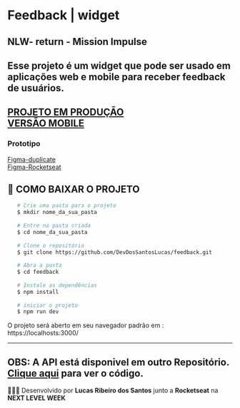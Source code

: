 
<h1> Feedback | widget</h1>
<h2> NLW- return - Mission Impulse</h2>

Esse projeto é um widget que pode ser usado em aplicações web e mobile para receber feedback de usuários.
---
[PROJETO EM PRODUÇÃO](https://feedback-web-nine.vercel.app/) <br>
[VERSÃO MOBILE](https://github.com/DevDosSantosLucas/feedbackMobile) <br>
---
<h3>Prototipo </h3> 

[Figma-duplicate](https://www.figma.com/file/osjEnZEERZjBBA3n6YNOkc/Feedback-Widget-(Community)?node-id=100%3A2114) <br>
[Figma-Rocketseat](https://www.figma.com/community/file/1102912516166573468) <br>

<!--
<h2 align = "center" > Desktop </h2>

 ![FeedBack_desktop](https://link.png)

![dashgo_desktop2](https://link.png)

 <h2 align = "center" > Responsivo (mobile) </h2>

![Captura de tela de 2021-11-02 15-00-19](https://user-images.githubusercontent.com/37936745/139922154-876be0e1-ce43-4f03-89e4-eb91d246ecf0.png)

![Captura de tela de 2021-11-02 15-00-19 (1)](https://user-images.githubusercontent.com/37936745/139922187-19b6bcdf-d031-497a-bb54-0672ac4b0748.png)
 -->
## 📁 COMO BAIXAR O PROJETO
```bash
   # Crie uma pasta para o projeto
   $ mkdir nome_da_sua_pasta
   
   # Entre na pasta criada
   $ cd nome_da_sua_pasta
   
   # Clone o repositório
   $ git clone https://github.com/DevDosSantosLucas/feedback.git
   
   # Abra a pasta
   $ cd feedback
   
   # Instale as dependências
   $ npm install
   
   # iniciar o projeto
   $ npm run dev
````
   O projeto será aberto em seu navegador padrão em :
   https://localhosts:3000/
   
---
   OBS: A API está disponivel em outro Repositório. [Clique aqui](https://github.com/DevDosSantosLucas/feedbackServer) para ver o código.   
---
 👨🏻‍💻 Desenvolvido por **Lucas Ribeiro dos Santos** junto a **Rocketseat** na **NEXT LEVEL WEEK** 
